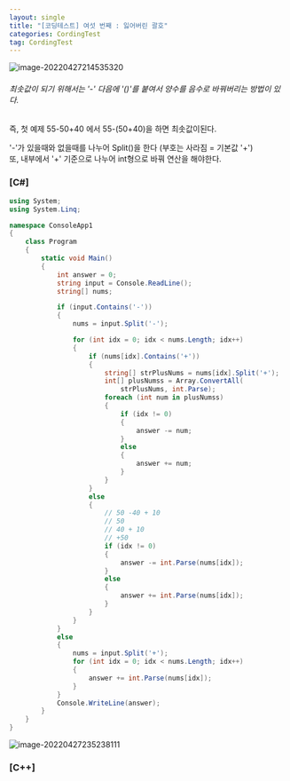```yaml
---
layout: single
title: "[코딩테스트] 여섯 번째 : 잃어버린 괄호"
categories: CordingTest
tag: CordingTest
---
```


![image-20220427214535320](../../images/2022-04-27-CordingTest6/image-20220427214535320.png)



###### 최솟값이 되기 위해서는 '-' 다음에 '()'를 붙여서 양수를 음수로 바꿔버리는 방법이 있다. 

즉, 첫 예제 55-50+40 에서 55-(50+40)을 하면 최솟값이된다.


'-'가 있을때와 없을때를 나누어 Split()을 한다 (부호는 사라짐 = 기본값 '+') <br>
또, 내부에서 '+' 기준으로 나누어 int형으로 바꿔 연산을 해야한다.

### [C#]

```c#
using System;
using System.Linq;

namespace ConsoleApp1
{
    class Program
    {
        static void Main()
        {
            int answer = 0;
            string input = Console.ReadLine();
            string[] nums;

            if (input.Contains('-'))
            {
                nums = input.Split('-');

                for (int idx = 0; idx < nums.Length; idx++)
                {
                    if (nums[idx].Contains('+'))
                    {
                        string[] strPlusNums = nums[idx].Split('+');
                        int[] plusNumss = Array.ConvertAll(
                            strPlusNums, int.Parse);
                        foreach (int num in plusNumss)
                        {
                            if (idx != 0)
                            {
                                answer -= num;
                            }
                            else
                            {
                                answer += num;
                            }
                        } 
                    }
                    else
                    {
                        // 50 -40 + 10
                        // 50 
                        // 40 + 10
                        // +50 
                        if (idx != 0)
                        {
                            answer -= int.Parse(nums[idx]);
                        }
                        else
                        {
                            answer += int.Parse(nums[idx]);
                        }
                    }
                }
            }
            else
            {
                nums = input.Split('+');
                for (int idx = 0; idx < nums.Length; idx++)
                {
                    answer += int.Parse(nums[idx]);
                }
            }
            Console.WriteLine(answer);
        }
    }
}
```

![image-20220427235238111](../../images/2022-04-27-CordingTest6/image-20220427235238111.png)



### [C++]